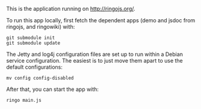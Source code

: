 This is the application running on <http://ringojs.org/>.

To run this app locally, first fetch the dependent apps (demo and jsdoc from
ringojs, and ringowiki) with:

    git submodule init
    git submodule update

The Jetty and log4j configuration files are set up to run within a
Debian service configuration. The easiest is to just move them apart
to use the default configurations:

    mv config config-disabled

After that, you can start the app with:

    ringo main.js

